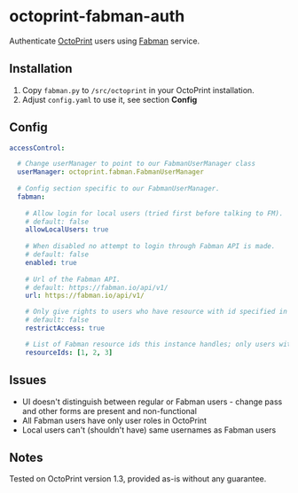 # octoprint-fabman-auth
Authenticate [OctoPrint](http://octoprint.org/) users using [Fabman](https://fabman.io/) service.

## Installation
1. Copy `fabman.py` to `/src/octoprint` in your OctoPrint installation.
2. Adjust `config.yaml` to use it, see section **Config**

## Config

```YAML
accessControl:

  # Change userManager to point to our FabmanUserManager class
  userManager: octoprint.fabman.FabmanUserManager
  
  # Config section specific to our FabmanUserManager.
  fabman:
    
    # Allow login for local users (tried first before talking to FM).
    # default: false
    allowLocalUsers: true
    
    # When disabled no attempt to login through Fabman API is made.
    # default: false
    enabled: true
    
    # Url of the Fabman API.
    # default: https://fabman.io/api/v1/
    url: https://fabman.io/api/v1/

    # Only give rights to users who have resource with id specified in resourceIds
    # default: false
    restrictAccess: true

    # List of Fabman resource ids this instance handles; only users with access to *any* of these ids will get 'user' role
    resourceIds: [1, 2, 3]
```

## Issues
* UI doesn't distinguish between regular or Fabman users - change pass and other forms are present and non-functional
* All Fabman users have only user roles in OctoPrint
* Local users can't (shouldn't have) same usernames as Fabman users

## Notes
Tested on OctoPrint version 1.3, provided as-is without any guarantee.
